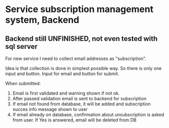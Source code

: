 # Service subscription management system, Backend

## Backend still UNFINISHED, not even tested with sql server

For new service I need to collect email addresses as "subscription".

Idea is that collection is done in simplest possible way. So there is only one input and button. Input for email and button for submit.

When submitted:

1.  Email is first validated and warning shown if not ok.
2.  After passed validation email is sent to backend for subscription
3.  If email not found from database, it will be added and subscription succes info message shown to user
4.  If email already on database, confirmation about unsubscription is asked from user. If Yes is answered, email will be deleted from DB
